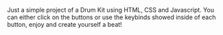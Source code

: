 Just a simple project of a Drum Kit using HTML, CSS and Javascript. You can either click on the buttons or use the keybinds showed inside of each button, enjoy and create yourself a beat!
